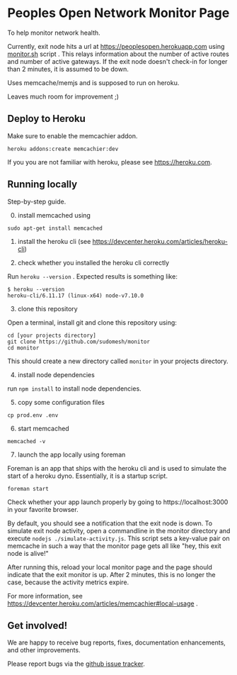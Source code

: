 # Peoples Open Network Monitor Page

To help monitor network health. 

Currently, exit node hits a url at https://peoplesopen.herokuapp.com using [monitor.sh](./monitor.sh) script . This relays information about the number of active routes and number of active gateways. If the exit node doesn't check-in for longer than 2 minutes, it is assumed to be down.

Uses memcache/memjs and is supposed to run on heroku.

Leaves much room for improvement ;) 

## Deploy to Heroku

Make sure to enable the memcachier addon. 
```
heroku addons:create memcachier:dev
```

If you you are not familiar with heroku, please see https://heroku.com.

## Running locally 

Step-by-step guide.

0. install memcached using

```sudo apt-get install memcached``` 

1. install the heroku cli (see https://devcenter.heroku.com/articles/heroku-cli)

2. check whether you installed the heroku cli correctly

Run ```heroku --version``` . Expected results is something like:

```
$ heroku --version
heroku-cli/6.11.17 (linux-x64) node-v7.10.0
```

3. clone this repository

Open a terminal, install git and clone this repository using:

```
cd [your projects directory]
git clone https://github.com/sudomesh/monitor
cd monitor
```

This should create a new directory called ```monitor``` in your projects directory.

4. install node dependencies 

run ```npm install``` to install node dependencies.

5. copy some configuration files

```cp prod.env .env```

6. start memcached

```memcached -v```

7. launch the app locally using foreman

Foreman is an app that ships with the heroku cli and is used to simulate the start of a heroku dyno. Essentially, it is a startup script.

```foreman start```

Check whether your app launch properly by going to https://localhost:3000 in your favorite browser.

By default, you should see a notification that the exit node is down. To simulate exit node activity, open a commandline in the monitor directory and execute ```nodejs ./simulate-activity.js```. This script sets a key-value pair on memcache in such a way that the monitor page gets all like "hey, this exit node is alive!"

After running this, reload your local monitor page and the page should indicate that the exit monitor is up. After 2 minutes, this is no longer the case, because the activity metrics expire.


For more information, see https://devcenter.heroku.com/articles/memcachier#local-usage .


## Get involved!

We are happy to receive bug reports, fixes, documentation enhancements, and
other improvements.

Please report bugs via the
[github issue tracker](http://github.com/sudomesh/monitor/issues).

